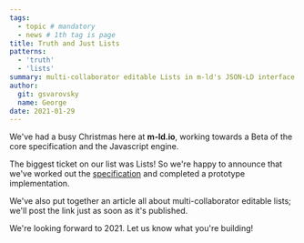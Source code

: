 ```yaml
---
tags:
  - topic # mandatory
  - news # 1th tag is page
title: Truth and Just Lists
patterns:
  - 'truth'
  - 'lists'
summary: multi-collaborator editable Lists in m-ld's JSON-LD interface.
author:
  git: gsvarovsky
  name: George
date: 2021-01-29
---
```

We've had a busy Christmas here at **m-ld.io**, working towards a Beta of the
core specification and the Javascript engine.

The biggest ticket on our list was Lists! So we're happy to announce that we've
worked out the [specification](https://spec.m-ld.org/#lists) and completed a
prototype implementation.

We've also put together an article all about multi-collaborator editable lists;
we'll post the link just as soon as it's published.

We're looking forward to 2021. Let us know what you're building!